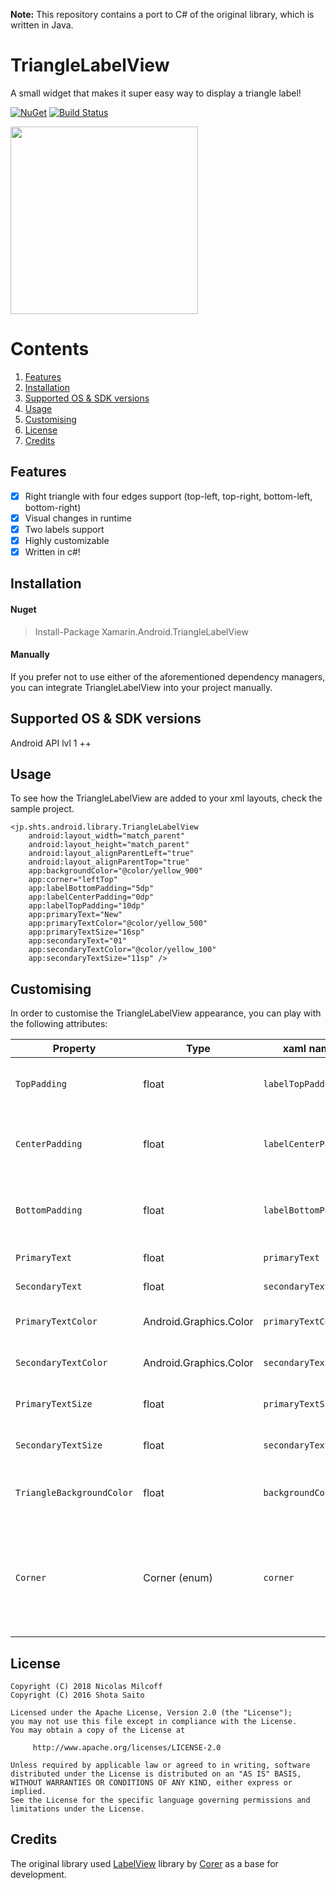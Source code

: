 **Note:** This repository contains a port to C# of the original library, which is written in Java.

TriangleLabelView
====================
A small widget that makes it super easy way to display a triangle label!

[![NuGet](https://img.shields.io/nuget/v/Xamarin.Android.TriangleLabelView.svg?label=NuGet)](https://www.nuget.org/packages/Xamarin.Android.TriangleLabelView)
[![Build Status](https://www.bitrise.io/app/fbf198dfa6849f1e/status.svg?token=tDd46KxzuM5vfLWp06yC1A&branch=master)](https://www.bitrise.io/app/fbf198dfa6849f1e/status.svg?token=tDd46KxzuM5vfLWp06yC1A&branch=master)



<img src=https://github.com/shts/TriangleLabelView/blob/master/img/capture.png width="300" />


# Contents
1. [Features](#features)
2. [Installation](#installation)
3. [Supported OS & SDK versions](#supported-versions)
4. [Usage](#usage)
5. [Customising](#customising)
6. [License](#license)
7. [Credits](#credits)


## <a name="features"> Features </a>

- [x] Right triangle with four edges support (top-left, top-right, bottom-left, bottom-right)
- [x] Visual changes in runtime
- [x] Two labels support
- [x] Highly customizable 
- [x] Written in c#!

## <a name="installation"> Installation </a>

#### Nuget

> Install-Package Xamarin.Android.TriangleLabelView

#### Manually

If you prefer not to use either of the aforementioned dependency managers, you can integrate TriangleLabelView into your project manually.

## <a name="supported-versions"> Supported OS & SDK versions </a>

Android API lvl 1 ++

## <a name="usage"> Usage </a>

To see how the TriangleLabelView are added to your xml layouts, check the sample project.

```
<jp.shts.android.library.TriangleLabelView
    android:layout_width="match_parent"
    android:layout_height="match_parent"
    android:layout_alignParentLeft="true"
    android:layout_alignParentTop="true"
    app:backgroundColor="@color/yellow_900"
    app:corner="leftTop"
    app:labelBottomPadding="5dp"
    app:labelCenterPadding="0dp"
    app:labelTopPadding="10dp"
    app:primaryText="New"
    app:primaryTextColor="@color/yellow_500"
    app:primaryTextSize="16sp"
    app:secondaryText="01"
    app:secondaryTextColor="@color/yellow_100"
    app:secondaryTextSize="11sp" />

```

## <a name="customising"> Customising </a>

In order to customise the TriangleLabelView appearance, you can play with the following attributes:

| Property   | Type | xaml name |       Description      | 
|----------|----|----|------------|
|`TopPadding`|float|`labelTopPadding`| Padding between top and first label |
|`CenterPadding`|float|`labelCenterPadding`| Padding between first and second label |
|`BottomPadding`|float|`labelBottomPadding`| Padding between second label and bottom |
|`PrimaryText`|float|`primaryText`| Text for the bottom label |
|`SecondaryText`|float|`secondaryText`| Text for the top label |
|`PrimaryTextColor`|Android.Graphics.Color|`primaryTextColor`| Text color for the bottom label |
|`SecondaryTextColor`|Android.Graphics.Color|`secondaryTextColor`| Text color for the top label |
|`PrimaryTextSize`|float|`primaryTextSize`| Text size for the bottom label |
|`SecondaryTextSize`|float|`secondaryTextSize`| Text size for for the top label |
|`TriangleBackgroundColor`|float|`backgroundColor`| Background color for the triangle view |
|`Corner`|Corner (enum)|`corner`| Values: `leftTop`, `rightTop`, `leftBottom`, `rightBottom`. Sets the corner for the triangle view |

## <a name="license"> License </a>

    Copyright (C) 2018 Nicolas Milcoff
    Copyright (C) 2016 Shota Saito

    Licensed under the Apache License, Version 2.0 (the "License");
    you may not use this file except in compliance with the License.
    You may obtain a copy of the License at

         http://www.apache.org/licenses/LICENSE-2.0

    Unless required by applicable law or agreed to in writing, software
    distributed under the License is distributed on an "AS IS" BASIS,
    WITHOUT WARRANTIES OR CONDITIONS OF ANY KIND, either express or implied.
    See the License for the specific language governing permissions and
    limitations under the License.


## <a name="credits"> Credits </a>

The original library used [LabelView](https://github.com/corerzhang/LabelView) library by [Corer](https://github.com/corerzhang) as a base for development.